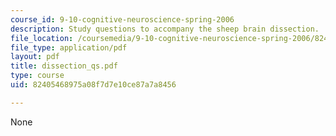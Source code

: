 ```yaml
---
course_id: 9-10-cognitive-neuroscience-spring-2006
description: Study questions to accompany the sheep brain dissection.
file_location: /coursemedia/9-10-cognitive-neuroscience-spring-2006/82405468975a08f7d7e10ce87a7a8456_dissection_qs.pdf
file_type: application/pdf
layout: pdf
title: dissection_qs.pdf
type: course
uid: 82405468975a08f7d7e10ce87a7a8456

---
```

None